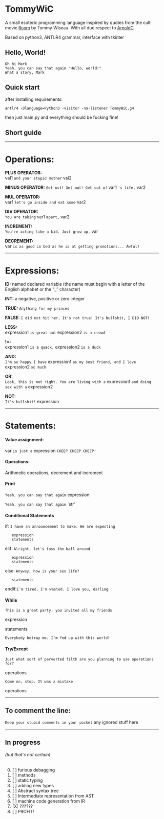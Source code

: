 # TommyWiC

A small esoteric programming language inspired by quotes from the cult movie [Room](https://www.imdb.com/title/tt0368226/) by Tommy Wiseau.
With all due respect to [ArnoldC](https://github.com/lhartikk/ArnoldC)

Based on python3, ANTLR4 grammar, interface with tkinter 

## Hello, World!

    Oh hi Mark
    Yeah, you can say that again "Hello, world!"
    What a story, Mark

## Quick start
after installing requirements:

    antlr4 -Dlanguage=Python3 -visitor -no-listener TommyWiC.g4

then just main.py and everything should be fucking fine!


## Short guide

________________________________________________________________________________________________________________________
# Operations:


 **PLUS OPERATOR:**  
val1 `and your stupid mother` val2

 **MINUS OPERATOR:** 
`Get out! Get out! Get out of` var1 `'s life,` var2  

 **MUL OPERATOR:**   
var1 `let's go inside and eat some` var2    

 **DIV OPERATOR:**   
`You are taking` var1 `apart,` var2

 **INCREMENT:**      
`You're acting like a kid. Just grow up,` var

 **DECREMENT:**     
var `is as good in bed as he is at getting promotions... Awful!`

________________________________________________________________________________________________________________________
# Expressions:

 **ID:** 
named declared variable (the name must begin with a letter of the English alphabet or the “_” character)

 **INT:** 
a negative, positive or zero integer

 **TRUE:** 
`Anything for my princes`

 **FALSE:** 
`I did not hit her. It's not true! It's bullshit, I DID NOT!`

 **LESS:**  
expression1 `is great but` expression2 `is a crowd`

 **!=:**    
expression1 `is a quack,` expression2 `is a duck`

 **AND:**   
`I'm so happy I have` expression1 `as my best friend, and I love` expression2 `so much`

 **OR:**    
`Look, this is not right. You are living with a` expression1 `and doing sex with a` expression2
 
 **NOT:**   
`It's bullshit!` expression
________________________________________________________________________________________________________________________
# Statements:

#### Value assignment: 

var `is just a` expression `CHEEP CHEEP CHEEP! ` 

#### Operations:
Arithmetic operations, decrement and increment

#### Print

`Yeah, you can say that again` expression 

`Yeah, you can say that again` 'str' 

#### Conditional Statements

if:   `I have an announcement to make. We are expecting`

       expression 
       statements 
       
elif: `Alright, let's toss the ball around` 

       expression 
       statements 
       
else: `Anyway, how is your sex life?`

       statements 
       
endif:`I'm tired. I'm wasted. I love you, darling`

#### While
`This is a great party, you invited all my friends`

expression 

statements

`Everybody betray me. I'm fed up with this world!`

#### Try/Except
`Just what sort of perverted filth are you planning to use operations for?`

operations

`Come on, stop. It was a mistake`

operations
________________________________________________________________________________________________________________________
## To comment the line:

`Keep your stupid comments in your pocket` any ignored stuff here
________________________________________________________________________________________________________________________
## In progress
###### (but that's not certain)

0. [ ] furious debagging
1. [ ] methods
2. [ ] static typing
3. [ ] adding new types
4. [ ] Abstract syntax tree
5. [ ] Intermediate representation from AST
6. [ ] machine code generation from IR
6. [X] ??????
7. [ ] PROFIT!
